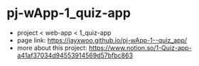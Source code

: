 # pj-wApp-1_quiz-app
- project &lt; web-app &lt; 1_quiz-app
- page link: https://jayxwoo.github.io/pj-wApp-1--quiz_app/
- more about this project: https://www.notion.so/1-Quiz-app-a41af37034d94553914569d57bfbc863
